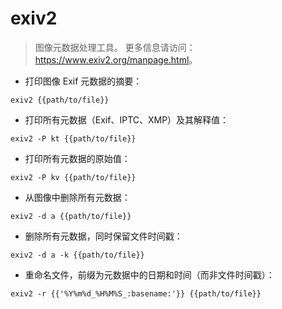 # exiv2

> 图像元数据处理工具。
> 更多信息请访问：<https://www.exiv2.org/manpage.html>。

- 打印图像 Exif 元数据的摘要：

`exiv2 {{path/to/file}}`

- 打印所有元数据（Exif、IPTC、XMP）及其解释值：

`exiv2 -P kt {{path/to/file}}`

- 打印所有元数据的原始值：

`exiv2 -P kv {{path/to/file}}`

- 从图像中删除所有元数据：

`exiv2 -d a {{path/to/file}}`

- 删除所有元数据，同时保留文件时间戳：

`exiv2 -d a -k {{path/to/file}}`

- 重命名文件，前缀为元数据中的日期和时间（而非文件时间戳）：

`exiv2 -r {{'%Y%m%d_%H%M%S_:basename:'}} {{path/to/file}}`
